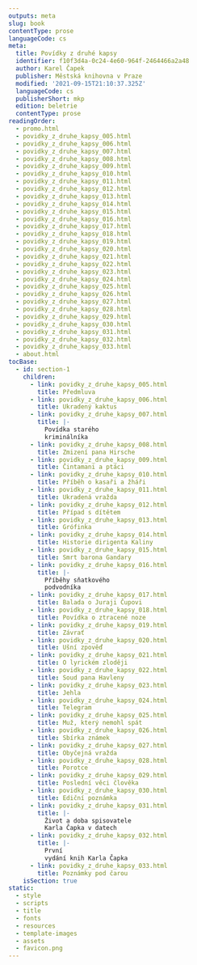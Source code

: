 ```yaml
---
outputs: meta
slug: book
contentType: prose
languageCode: cs
meta:
  title: Povídky z druhé kapsy
  identifier: f10f3d4a-0c24-4e60-964f-2464466a2a48
  author: Karel Čapek
  publisher: Městská knihovna v Praze
  modified: '2021-09-15T21:10:37.325Z'
  languageCode: cs
  publisherShort: mkp
  edition: beletrie
  contentType: prose
readingOrder:
  - promo.html
  - povidky_z_druhe_kapsy_005.html
  - povidky_z_druhe_kapsy_006.html
  - povidky_z_druhe_kapsy_007.html
  - povidky_z_druhe_kapsy_008.html
  - povidky_z_druhe_kapsy_009.html
  - povidky_z_druhe_kapsy_010.html
  - povidky_z_druhe_kapsy_011.html
  - povidky_z_druhe_kapsy_012.html
  - povidky_z_druhe_kapsy_013.html
  - povidky_z_druhe_kapsy_014.html
  - povidky_z_druhe_kapsy_015.html
  - povidky_z_druhe_kapsy_016.html
  - povidky_z_druhe_kapsy_017.html
  - povidky_z_druhe_kapsy_018.html
  - povidky_z_druhe_kapsy_019.html
  - povidky_z_druhe_kapsy_020.html
  - povidky_z_druhe_kapsy_021.html
  - povidky_z_druhe_kapsy_022.html
  - povidky_z_druhe_kapsy_023.html
  - povidky_z_druhe_kapsy_024.html
  - povidky_z_druhe_kapsy_025.html
  - povidky_z_druhe_kapsy_026.html
  - povidky_z_druhe_kapsy_027.html
  - povidky_z_druhe_kapsy_028.html
  - povidky_z_druhe_kapsy_029.html
  - povidky_z_druhe_kapsy_030.html
  - povidky_z_druhe_kapsy_031.html
  - povidky_z_druhe_kapsy_032.html
  - povidky_z_druhe_kapsy_033.html
  - about.html
tocBase:
  - id: section-1
    children:
      - link: povidky_z_druhe_kapsy_005.html
        title: Předmluva
      - link: povidky_z_druhe_kapsy_006.html
        title: Ukradený kaktus
      - link: povidky_z_druhe_kapsy_007.html
        title: |-
          Povídka starého
          kriminálníka
      - link: povidky_z_druhe_kapsy_008.html
        title: Zmizení pana Hirsche
      - link: povidky_z_druhe_kapsy_009.html
        title: Čintamani a ptáci
      - link: povidky_z_druhe_kapsy_010.html
        title: Příběh o kasaři a žháři
      - link: povidky_z_druhe_kapsy_011.html
        title: Ukradená vražda
      - link: povidky_z_druhe_kapsy_012.html
        title: Případ s dítětem
      - link: povidky_z_druhe_kapsy_013.html
        title: Grófinka
      - link: povidky_z_druhe_kapsy_014.html
        title: Historie dirigenta Kaliny
      - link: povidky_z_druhe_kapsy_015.html
        title: Smrt barona Gandary
      - link: povidky_z_druhe_kapsy_016.html
        title: |-
          Příběhy sňatkového
          podvodníka
      - link: povidky_z_druhe_kapsy_017.html
        title: Balada o Juraji Čupovi
      - link: povidky_z_druhe_kapsy_018.html
        title: Povídka o ztracené noze
      - link: povidky_z_druhe_kapsy_019.html
        title: Závrať
      - link: povidky_z_druhe_kapsy_020.html
        title: Ušní zpověď
      - link: povidky_z_druhe_kapsy_021.html
        title: O lyrickém zloději
      - link: povidky_z_druhe_kapsy_022.html
        title: Soud pana Havleny
      - link: povidky_z_druhe_kapsy_023.html
        title: Jehla
      - link: povidky_z_druhe_kapsy_024.html
        title: Telegram
      - link: povidky_z_druhe_kapsy_025.html
        title: Muž, který nemohl spát
      - link: povidky_z_druhe_kapsy_026.html
        title: Sbírka známek
      - link: povidky_z_druhe_kapsy_027.html
        title: Obyčejná vražda
      - link: povidky_z_druhe_kapsy_028.html
        title: Porotce
      - link: povidky_z_druhe_kapsy_029.html
        title: Poslední věci člověka
      - link: povidky_z_druhe_kapsy_030.html
        title: Ediční poznámka
      - link: povidky_z_druhe_kapsy_031.html
        title: |-
          Život a doba spisovatele
          Karla Čapka v datech
      - link: povidky_z_druhe_kapsy_032.html
        title: |-
          První
          vydání knih Karla Čapka
      - link: povidky_z_druhe_kapsy_033.html
        title: Poznámky pod čarou
    isSection: true
static:
  - style
  - scripts
  - title
  - fonts
  - resources
  - template-images
  - assets
  - favicon.png
---
```

